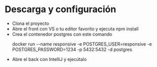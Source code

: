 # Descarga y configuración


<ul>
  <li>Clona el proyecto</li>
  <li>Abre el front con VS o tu editor favorito y ejecuta npm install</li>
  <li>Crea el contenedor postgres con este comando

docker run --name responsive -e POSTGRES_USER=responsive -e POSTGRES_PASSWORD=1234 -p 5432:5432 -d postgres</li>
<li>Abre el back con IntelliJ y ejecútalo</li>
</ul>
